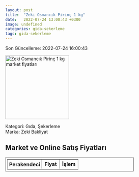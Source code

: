 ```yaml
---
layout: post
title:  "Zeki Osmancık Pirinç 1 kg"
date:   2022-07-24 13:00:43 +0300
image: undefined
categories: gida-sekerleme
tags: gida-sekerleme
---
```


Son Güncelleme: 2022-07-24 16:00:43

<img src="undefined" width="200" alt="Zeki Osmancık Pirinç 1 kg market fiyatları" />

Kategori: Gıda, Şekerleme
<br />
Marka: Zeki Bakliyat

<h2>Market ve Online Satış Fiyatları</h2>

<table border="1" style="padding: 5px;width:80%;">
  <tr>
    <td style="padding: 5px;"><strong>Perakendeci</strong></td>
    <td><strong>Fiyat</strong></td>
    <td><strong>İşlem</strong></td>
  </tr>
  
</table>
